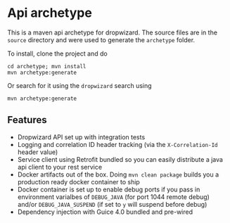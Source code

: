 Api archetype
===

This is a maven api archetype for dropwizard. The source files are in the `source` directory and were used to generate the `archetype` folder. 

To install, clone the project and do

```
cd archetype; mvn install
mvn archetype:generate
```

Or search for it using the `dropwizard` search using

```
mvn archetype:generate
```

## Features

- Dropwizard API set up with integration tests
- Logging and correlation ID header tracking (via the `X-Correlation-Id` header value)
- Service client using Retrofit bundled so you can easily distribute a java api client to your rest service
- Docker artifacts out of the box. Doing `mvn clean package` builds you a production ready docker container to ship
- Docker container is set up to enable debug ports if you pass in environment varialbes of `DEBUG_JAVA` (for port 1044 remote debug) and/or `DEBUG_JAVA_SUSPEND` (if set to `y` will suspend before debug)
- Dependency injection with Guice 4.0 bundled and pre-wired

